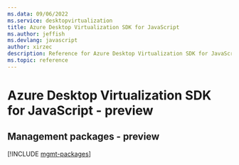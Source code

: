 ```yaml
---
ms.data: 09/06/2022
ms.service: desktopvirtualization
title: Azure Desktop Virtualization SDK for JavaScript
ms.author: jeffish
ms.devlang: javascript
author: xirzec
description: Reference for Azure Desktop Virtualization SDK for JavaScript
ms.topic: reference
---
```

# Azure Desktop Virtualization SDK for JavaScript - preview

## Management packages - preview
[!INCLUDE [mgmt-packages](desktop-virtualization-mgmt-index.md)]